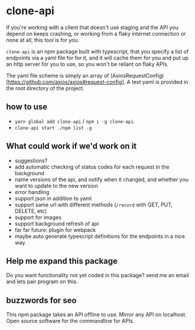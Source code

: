 # clone-api

If you're working with a client that doesn't use staging and the API you depend on keeps crashing, or working from a flaky internet connection or none at all, this tool is for you.

`clone-api` is an npm package built with typescript, that you specify a list of endpoints via a yaml file for for it, and it will cache them for you and put up an http server for you to use, so you won't be reliant on flaky APIs.

The yaml file scheme is simply an array of (AxiosRequestConfig)[https://github.com/axios/axios#request-config]. A test yaml is provided in the root directory of the project.

## how to use

- `yarn global add clone-api` / `npm i -g clone-api`.
- `clone-api start ./npm list -g`

## What could work if we'd work on it

- suggestions?
- add automatic checking of status codes for each request in the background
- name versions of the api, and notify when it changed, and whether you want to update to the new version
- error handling
- support json in addition to yaml
- support same url with different methods (`/record` with GET, PUT, DELETE, etc)
- support for images
- support background refresh of api
- far far future: plugin for webpack
- maybe auto generate typescript definitions for the endpoints in a nice way.

## Help me expand this package

Do you want functionality not yet coded in this package? send me an email and lets pair program on this.

## buzzwords for seo

This npm package takes an API offline to use. Mirror any API on localhost. Open source software for the commandline for APIs.
